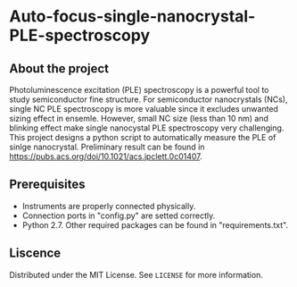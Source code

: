 # **Auto-focus-single-nanocrystal-PLE-spectroscopy**

## **About the project**

Photoluminescence excitation (PLE) spectroscopy is a powerful tool to study semiconductor fine structure. For semiconductor nanocrystals (NCs), single NC PLE spectroscopy is more valuable since it excludes unwanted sizing effect in ensemle. However, small NC size (less than 10 nm) and blinking effect make single nanocystal PLE spectroscopy very challenging. This project designs a python script to automatically measure the PLE of sinlge nanocrystal. Preliminary result can be found in https://pubs.acs.org/doi/10.1021/acs.jpclett.0c01407.

## **Prerequisites**

* Instruments are properly connected physically.
* Connection ports in "config.py" are setted correctly.
* Python 2.7. Other required packages can be found in "requirements.txt".

## **Liscence**

Distributed under the MIT License. See `LICENSE` for more information.



